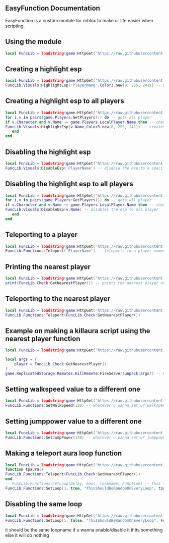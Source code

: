 ## EasyFunction Documentation
EasyFunction is a custom module for roblox to make ur life easier when scripting.

## Using the module
```lua
local FuncLib = loadstring(game:HttpGet('https://raw.githubusercontent.com/ScriptSkiddie69/EasyFunction/main/Source'))()
```
## Creating a highlight esp
```lua
local FuncLib = loadstring(game:HttpGet('https://raw.githubusercontent.com/ScriptSkiddie69/EasyFunction/main/Source'))()
FuncLib.Visuals:HighlightEsp('PlayerName',Color3.new(8, 255, 241)) -- u can change the PlayerName to other player name
```
## Creating a highlight esp to all players
```lua
local FuncLib = loadstring(game:HttpGet('https://raw.githubusercontent.com/ScriptSkiddie69/EasyFunction/main/Source'))()
for i,v in pairs(game.Players:GetPlayers()) do -- gets all player
if v.Character and v.Name ~= game.Players.LocalPlayer.Name then -- check if the player have a character and is not yourself
FuncLib.Visuals:HighlightEsp(v.Name,Color3.new(8, 255, 241)) -- creates a highlight esp
   end
end
```
## Disabling the highlight esp 
```lua
local FuncLib = loadstring(game:HttpGet('https://raw.githubusercontent.com/ScriptSkiddie69/EasyFunction/main/Source'))()
FuncLib.Visuals:DisableEsp('PlayerName') -- disable the esp to a specific player 
```
## Disabling the highlight esp to all players
```lua
local FuncLib = loadstring(game:HttpGet('https://raw.githubusercontent.com/ScriptSkiddie69/EasyFunction/main/Source'))()
for i,v in pairs(game.Players:GetPlayers()) do -- gets all player
if v.Character and v.Name ~= game.Players.LocalPlayer.Name then -- checks if the player have a character and is not yourself
FuncLib.Visuals:DisableEsp(v.Name) -- disables the esp to all player
   end
end
```
## Teleporting to a player
```lua
local FuncLib = loadstring(game:HttpGet('https://raw.githubusercontent.com/ScriptSkiddie69/EasyFunction/main/Source'))()
FuncLib.Functions:Teleport('PlayerName') -- teleports to a player named playername
```

## Printing the nearest player
```lua
local FuncLib = loadstring(game:HttpGet('https://raw.githubusercontent.com/ScriptSkiddie69/EasyFunction/main/Source'))()
print(FuncLib.Check:GetNearestPlayer()) -- prints the nearest player on you
```

## Teleporting to the nearest player
```lua
local FuncLib = loadstring(game:HttpGet('https://raw.githubusercontent.com/ScriptSkiddie69/EasyFunction/main/Source'))()
FuncLib.Functions:Teleport(FuncLib.Check:GetNearestPlayer())
```
## Example on making a killaura script using the nearest player function
```lua
local FuncLib = loadstring(game:HttpGet('https://raw.githubusercontent.com/ScriptSkiddie69/EasyFunction/main/Source'))()

local args = {
    player = FuncLib.Check:GetNearestPlayer()
}
game.ReplicatedStorage.Remotes.KillRemote:FireServer(unpack(args)) -- Note this does not work on any game as it is just an example
```
## Setting walkspeed value to a different one
```lua
local FuncLib = loadstring(game:HttpGet('https://raw.githubusercontent.com/ScriptSkiddie69/EasyFunction/main/Source'))()
FuncLib.Functions:SetWalkSpeed(120) -- whatever u wanna set ur walkspeed to
```
## Setting jumppower value to a different one
```lua
local FuncLib = loadstring(game:HttpGet('https://raw.githubusercontent.com/ScriptSkiddie69/EasyFunction/main/Source'))()
FuncLib.Functions:SetJumpPower(120) -- whatever u wanna set ur jumppower to
```
## Making a teleport aura loop function
```lua
local FuncLib = loadstring(game:HttpGet('https://raw.githubusercontent.com/ScriptSkiddie69/EasyFunction/main/Source'))()
function tpaura()
FuncLib.Functions:Teleport(FuncLib.Check:GetNearestPlayer())
end
-- FuncLib.Functions:SetLoop(Delay, bool, loopname, Function) -- This is what it looks like
FuncLib.Functions:SetLoop(1, true, "ThisShouldBeRandomOnEveryLoop", tpaura) -- this will repeatedly teleports to the nearest player
```
## Disabling the same loop 
```lua
local FuncLib = loadstring(game:HttpGet('https://raw.githubusercontent.com/ScriptSkiddie69/EasyFunction/main/Source'))()
FuncLib.Functions:SetLoop(1, false, "ThisShouldBeRandomOnEveryLoop", FuncLib.Functions:Teleport(FuncLib.Check:GetNearestPlayer()))
```
it should be the same loopname if u wanna enable/disable it if its something else it will do nothing
